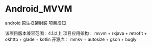 # Android_MVVM
android 原生框架封装
项目须知

该项目版本兼容范围：4.1以上
项目应用架构：
mvvm + rxjava + retrofit + okhttp + glade + kotlin
开源库：
mmkv + autosize + gson + bugly
